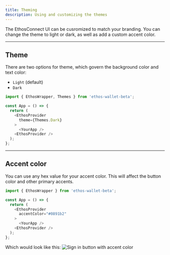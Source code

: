 ```yaml
---
title: Theming
description: Using and customizing the themes
---
```


The EthosConnect UI can be cusromized to match your branding. You can change the theme to light or dark, as well as add a custom accent color.

---

## Theme

There are two options for theme, which govern the background color and text color:

- `Light` (default)
- `Dark`

```js
import { EthosWrapper, Themes } from 'ethos-wallet-beta';

const App = () => {
  return (
    <EthosProvider
      theme={Themes.Dark}
    >
      <YourApp />
    <EthosProvider />
  );
};
```
---

## Accent color

You can use any hex value for your accent color. This will affect the button color and other primary accents.

```js
import { EthosWrapper } from 'ethos-wallet-beta';

const App = () => {
  return (
    <EthosProvider
      accentColor="#0891b2"
    >
      <YourApp />
    <EthosProvider />
  );
};
```

Which would look like this:
![Sign in button with accent color](/images/accent-color-sign-in-button.png)
